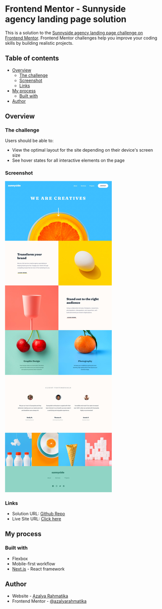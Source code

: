 # Frontend Mentor - Sunnyside agency landing page solution

This is a solution to the [Sunnyside agency landing page challenge on Frontend Mentor](https://www.frontendmentor.io/challenges/sunnyside-agency-landing-page-7yVs3B6ef). Frontend Mentor challenges help you improve your coding skills by building realistic projects.

## Table of contents

- [Overview](#overview)
  - [The challenge](#the-challenge)
  - [Screenshot](#screenshot)
  - [Links](#links)
- [My process](#my-process)
  - [Built with](#built-with)
- [Author](#author)

## Overview

### The challenge

Users should be able to:

- View the optimal layout for the site depending on their device's screen size
- See hover states for all interactive elements on the page

### Screenshot

![](./design/desktop-design.jpg)

### Links

- Solution URL: [Github Repo]()
- Live Site URL: [Click here]()

## My process

### Built with

- Flexbox
- Mobile-first workflow
- [Next.js](https://nextjs.org/) - React framework

## Author

- Website - [Azalya Rahmatika](https://www.azalyarahmatika.com)
- Frontend Mentor - [@azalyarahmatika](https://www.frontendmentor.io/profile/azalyarahmatika)